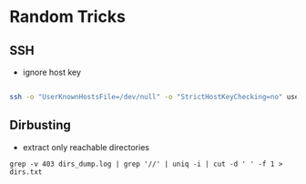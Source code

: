 # Random Tricks

## SSH

* ignore host key

```bash

ssh -o "UserKnownHostsFile=/dev/null" -o "StrictHostKeyChecking=no" user@host
```

## Dirbusting

* extract only reachable directories

`grep -v 403 dirs_dump.log | grep '//' | uniq -i | cut -d ' ' -f 1 > dirs.txt`